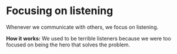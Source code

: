# Focusing on listening 
Whenever we communicate with others, we focus on listening. 

**How it works:** We used to be terrible listeners because we were too focused on being the hero that solves the problem. 
